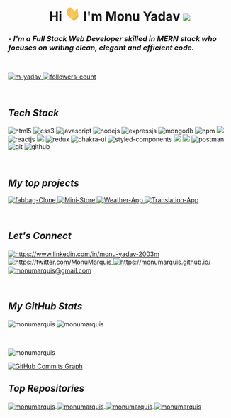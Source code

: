 <img style="position: relative;" src="https://jusmarktech.com/public/a/images/pages/web_development.gif" alt="">
<!--  <img src="https://github.com/matyo91/matyo91/raw/main/assets/github.gif" alt="Hi, I'm Monu 👋 I'm a 🚀 Indian Full stack web developer 🚀 I ❤️ Happy Hardcore ❤️"> -->
<h1 align="center">
    Hi
    <img src="https://raw.githubusercontent.com/ABSphreak/ABSphreak/master/gifs/Hi.gif" width="35">
    I'm Monu Yadav
    <img src="https://camo.githubusercontent.com/d3359cb00ab0b5ed8f2e1fe3fceb4fbaf3b614340f8c0db99c17b9f50b351770/68747470733a2f2f656d6f6a69732e736c61636b6d6f6a69732e636f6d2f656d6f6a69732f696d616765732f313533313834393433302f343234362f626c6f622d73756e676c61737365732e6769663f31353331383439343330" width="35">
</h1>



<!----------------------------------- About Section ------------------------------------>

<h3>
    <i>- I'm a Full Stack Web Developer skilled in MERN stack who focuses on writing clean, elegant and efficient code.</i>
</h3>

<!-- <h3>
    <i>- Currently working at Kyndryl as a Full Stack Developer</i>
</h3> -->
<br>



<!----------------------------------- Profile View Section ------------------------------------>

<p align="left">
    <a href="https://github.com/monumarquis">
        <img src="https://komarev.com/ghpvc/?username=monumarquis&label=Profile%20views&color=0e75b6&style=flat" alt="m-yadav" />
    </a>
    <a href="https://github.com/monumarquis?tab=followers">
        <img src="https://img.shields.io/github/followers/monumarquis?label=Followers&style=social" alt="followers-count">
    </a>
</p>
<br>



<!----------------------------------- Tech Stack Section ------------------------------------>

<h2><i>Tech Stack</i></h2>

<p>
    <img src="https://img.shields.io/badge/HTML5-E34F26?style=for-the-badge&logo=html5&logoColor=white" alt="html5" />
    <img src="https://img.shields.io/badge/CSS3-1572B6?style=for-the-badge&logo=css3&logoColor=white" alt="css3" />
<!--     <img src="https://img.shields.io/badge/Bootstrap-563D7C?style=for-the-badge&logo=bootstrap&logoColor=white" alt="bootstrap" /> -->
<!--     <img src="https://img.shields.io/badge/Tailwind_CSS-38B2AC?style=for-the-badge&logo=tailwind-css&logoColor=white" alt="tailwind" /> -->
    <img src="https://img.shields.io/badge/JavaScript-323330?style=for-the-badge&logo=javascript&logoColor=F7DF1E" alt="javascript" />
    <img src="https://img.shields.io/badge/Node.js-339933?style=for-the-badge&logo=nodedotjs&logoColor=white" alt="nodejs" />
    <img src="https://img.shields.io/badge/Express.js-000000?style=for-the-badge&logo=express&logoColor=white" alt="expressjs" />
    <img src="https://img.shields.io/badge/MongoDB-4EA94B?style=for-the-badge&logo=mongodb&logoColor=white" alt="mongodb" />
    <img src="https://img.shields.io/badge/npm-CB3837?style=for-the-badge&logo=npm&logoColor=white" alt="npm" />
    <img src="https://img.shields.io/badge/typescript-%23007ACC.svg?style=for-the-badge&logo=typescript&logoColor=white" />
    <img src="https://img.shields.io/badge/React-20232A?style=for-the-badge&logo=react&logoColor=61DAFB" alt="reactjs" />
    <img src="https://img.shields.io/badge/React_Router-CA4245?style=for-the-badge&logo=react-router&logoColor=white" />
    <img src="https://img.shields.io/badge/Redux-593D88?style=for-the-badge&logo=redux&logoColor=white" alt="redux" />
    <img src="https://img.shields.io/badge/Chakra%20UI-3bc7bd?style=for-the-badge&logo=chakraui&logoColor=white" alt="chakra-ui" />
    <img src="https://img.shields.io/badge/styled--components-DB7093?style=for-the-badge&logo=styled-components&logoColor=white" alt="styled-components" />
    <img src="https://img.shields.io/badge/Vercel-000000?style=for-the-badge&logo=Vercel&logoColor=white" />
    <img src="https://img.shields.io/badge/netlify-%23000000.svg?style=for-the-badge&logo=netlify&logoColor=#00C7B7" />
    <img src="https://img.shields.io/badge/Postman-FF6C37?style=for-the-badge&logo=Postman&logoColor=white" alt="postman" />
    <img src="https://img.shields.io/badge/Git-f44d27?style=for-the-badge&logo=git&logoColor=white" alt="git" />
    <img src="https://img.shields.io/badge/GitHub-100000?style=for-the-badge&logo=github&logoColor=white" alt="github" />
</p>
<br>



<!----------------------------------- Project Section ------------------------------------>

<h2><i>My top projects</i></h2>


<p align="left">
    <a href="https://github.com/monumarquis/fabbag-Clone" target="blank">
        <img src="https://img.shields.io/static/v1?style=for-the-badge&message=fabbag-Clone&color=000000&logo=Nike&logoColor=FFFFFF&label=" alt="fabbag-Clone" />
    </a>
    <a href="https://github.com/shivshankar0965/dusty-jewel-3645" target="blank">
        <img src="https://img.shields.io/static/v1?style=for-the-badge&message=Booking Store-Clone&color=1BB91F&logo=tmux&logoColor=FFFFFF&label=" alt="Mini-Store" />
    </a>
    <a href="https://github.com/monumarquis/mine-youtube" target="blank">
        <img src="https://img.shields.io/static/v1?style=for-the-badge&message=Mini-Youtube&color=FD3A5C&logo=hotjar&logoColor=FFFFFF&label=" alt="Weather-App" />
    </a>
   <a href="https://github.com/monumarquis/emailChimp-Clone" target="blank">
        <img src="https://img.shields.io/static/v1?style=for-the-badge&message=Store App&color=840010&logo=Signal&logoColor=FFFFFF&label=" alt="Translation-App" />
    </a>
    <!---
    <a href="https://github.com/m-sehrawat/Facebook-Clone" target="blank">
        <img src="https://img.shields.io/static/v1?style=for-the-badge&message=Facebook Cone&color=1a78f4&logo=facebook&logoColor=FFFFFF&label=" alt="Facebook-Clone" />
    </a>
    <a href="https://github.com/m-sehrawat/Food-Store" target="blank">
        <img src="https://img.shields.io/static/v1?style=for-the-badge&message=Food Store&color=7A1FA2&logo=foodpanda&logoColor=FFFFFF&label=" alt="Adidas-Clone" />
    </a>
    <a href="https://github.com/m-sehrawat/Lybrate-Website-Clone-Version-2.0" target="blank">
        <img src="https://img.shields.io/static/v1?style=for-the-badge&message=Lybrate Clone&color=E60012&logo=stadia&logoColor=FFFFFF&label=" alt="Lybrate-Clone" />
    </a>
    <a href="https://github.com/m-sehrawat/Adidas-Clone" target="blank">
        <img src="https://img.shields.io/static/v1?style=for-the-badge&message=Adidas Clone&color=000000&logo=Adidas&logoColor=FFFFFF&label=" alt="Adidas-Clone" />
    </a> -->
</p>
<br>



<!----------------------------------- Social Media Links Section ------------------------------------>

<h2><i>Let's Connect</i></h2>


<p align="left">
    <a href="https://www.linkedin.com/in/monu-yadav-2003m" target="blank">
        <img align="center" src="https://img.shields.io/badge/LinkedIn-0077B5?style=for-the-badge&logo=linkedin&logoColor=white" alt="https://www.linkedin.com/in/monu-yadav-2003m" />
    </a>
    <a href="https://twitter.com/MonuMarquis" target="blank">
        <img align="center" src="https://img.shields.io/badge/Twitter-1DA1F2?style=for-the-badge&logo=twitter&logoColor=white" alt="https://twitter.com/MonuMarquis" />
    </a>
    <a href="https://monumarquis.github.io/" target="blank">
        <img align="center" src="https://img.shields.io/badge/Portfolio-18A303?style=for-the-badge&logo=ionic&logoColor=white" alt="https://monumarquis.github.io/" />
    </a>
    <a  href="mailto:monumarquis@gmail.com" target="blank">
        <img align="center" src="https://img.shields.io/badge/Gmail-D14836?style=for-the-badge&logo=gmail&logoColor=white" alt="monumarquis@gmail.com" />
    </a>
</p>
<br>



<!----------------------------------- GitHub Stats Section ------------------------------------>

<h2><i>My GitHub Stats</i></h2>

<p>
    <img align="center" src="https://github-readme-stats.vercel.app/api/top-langs/?username=monumarquis&layout=compact&show_icons=true&theme=radical" alt="monumarquis" height="139" />
    <img align="center" src="https://github-readme-stats.vercel.app/api?username=monumarquis&show_icons=true&theme=radical" alt="monumarquis" height="139" />
</p>
<br>
<p><img align="center" src="https://github-readme-streak-stats.herokuapp.com/?user=monumarquis&show_icons=true&locale=en&theme=radical" alt="monumarquis" /></p>
<a href="http://www.github.com/monumarquis">
  <img src="https://github-readme-activity-graph.cyclic.app/graph?username=monumarquis&point=f007d8&line=f0cd07&area_color=310938&theme=react-dark" alt="GitHub Commits Graph" />
</a>


<!----------------------------------- Top Repository Section ------------------------------------>

<h2><i>Top Repositories</i></h2>


<p>
    <a href="https://github.com/monumarquis/Fabbag-Clone">
        <img align="center" src="https://github-readme-stats.vercel.app/api/pin/?username=monumarquis&repo=Fabbag-Clone&border_radius=0&theme=radical" alt="monumarquis" />
    </a>
    <a href="https://github.com/shivshankar0965/dusty-jewel-3645">
        <img align="center" src="https://github-readme-stats.vercel.app/api/pin/?username=shivshankar0965&repo=dusty-jewel-3645&border_radius=0&theme=radical" alt="monumarquis" />
    </a>
    <a href="https://github.com/monumarquis/mine-youtube">
        <img align="center" src="https://github-readme-stats.vercel.app/api/pin/?username=monumarquis&repo=mine-youtube&border_radius=0&theme=radical" alt="monumarquis" />
    </a>
     <a href="https://github.com/monumarquis/emailChimp-Clone">
        <img align="center" src="https://github-readme-stats.vercel.app/api/pin/?username=monumarquis&repo=emailChimp-Clone&border_radius=0&theme=radical" alt="monumarquis" />
    </a>
  
<!--      <a href="https://github.com/m-sehrawat/Facebook-Clone">
        <img align="center" src="https://github-readme-stats.vercel.app/api/pin/?username=m-sehrawat&repo=Facebook-Clone&locale=en&border_radius=0&theme=dark" alt="m-sehrawat" />
    </a>
    <a href="https://github.com/m-sehrawat/Lybrate-Website-Clone-Version-2.0">
        <img align="center" src="https://github-readme-stats.vercel.app/api/pin/?username=m-sehrawat&repo=Lybrate-Website-Clone-Version-2.0&locale=en&border_radius=0&theme=dark" alt="m-sehrawat" />
    </a>
    <a href="https://github.com/m-sehrawat/Food-Store">
        <img align="center" src="https://github-readme-stats.vercel.app/api/pin/?username=m-sehrawat&repo=Food-Store&locale=en&border_radius=0&theme=dark" alt="m-sehrawat" />
    </a>
    <a href="https://github.com/m-sehrawat/Adidas-Clone">
        <img align="center" src="https://github-readme-stats.vercel.app/api/pin/?username=m-sehrawat&repo=Adidas-Clone&locale=en&border_radius=0&theme=dark" alt="m-sehrawat" />
    </a> -->
    
</p>
